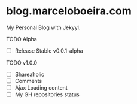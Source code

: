 blog.marceloboeira.com
======================

My Personal Blog with Jekyyl.

TODO Alpha
- [ ] Release Stable v0.0.1-alpha

TODO v1.0.0
- [ ] Shareaholic
- [ ] Comments
- [ ] Ajax Loading content 
- [ ] My GH repositories status